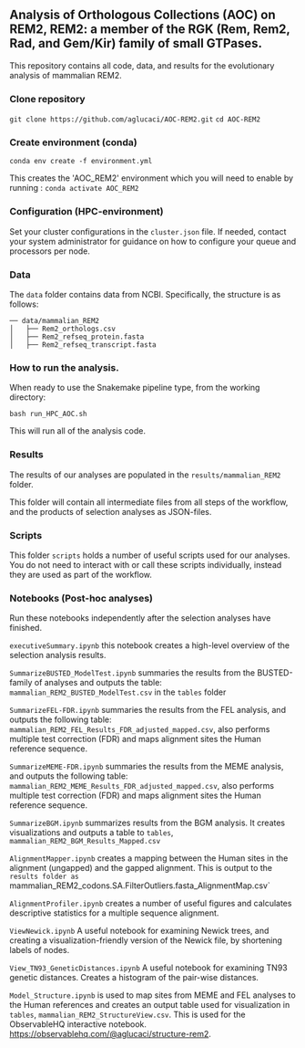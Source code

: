 ## Analysis of Orthologous Collections (AOC) on REM2, REM2: a member of the RGK (Rem, Rem2, Rad, and Gem/Kir) family of small GTPases.

This repository contains all code, data, and results for the evolutionary analysis of mammalian REM2.

### Clone repository
`git clone https://github.com/aglucaci/AOC-REM2.git`
`cd AOC-REM2`

### Create environment (conda)
`conda env create -f environment.yml`

This creates the 'AOC_REM2' environment which you will need to enable by running : `conda activate AOC_REM2`

### Configuration (HPC-environment)
Set your cluster configurations in the `cluster.json` file. If needed, contact your system administrator for guidance on how to configure your queue and processors per node.

### Data
The `data` folder contains data from NCBI. Specifically, the structure is as follows:

```
── data/mammalian_REM2
│   ├── Rem2_orthologs.csv
│   ├── Rem2_refseq_protein.fasta
│   ├── Rem2_refseq_transcript.fasta

```

### How to run the analysis.

When ready to use the Snakemake pipeline type, from the working directory:

`bash run_HPC_AOC.sh` 

This will run all of the analysis code.

### Results

The results of our analyses are populated in the `results/mammalian_REM2` folder.

This folder will contain all intermediate files from all steps of the workflow, and the products of selection analyses as JSON-files.

### Scripts

This folder `scripts` holds a number of useful scripts used for our analyses. You do not need to interact with or call these scripts individually, instead they are used as part of the workflow.

### Notebooks (Post-hoc analyses)

Run these notebooks independently after the selection analyses have finished.

`executiveSummary.ipynb` this notebook creates a high-level overview of the selection analysis results.

`SummarizeBUSTED_ModelTest.ipynb` summaries the results from the BUSTED-family of analyses and outputs the table: `mammalian_REM2_BUSTED_ModelTest.csv` in the `tables` folder

`SummarizeFEL-FDR.ipynb` summaries the results from the FEL analysis, and outputs the following table: `mammalian_REM2_FEL_Results_FDR_adjusted_mapped.csv`, also performs multiple test correction (FDR) and maps alignment sites the Human reference sequence.

`SummarizeMEME-FDR.ipynb` summaries the results from the MEME analysis, and outputs the following table: `mammalian_REM2_MEME_Results_FDR_adjusted_mapped.csv`, also performs multiple test correction (FDR) and maps alignment sites the Human reference sequence.

`SummarizeBGM.ipynb` summarizes results from the BGM analysis. It creates visualizations and outputs a table to `tables`, `mammalian_REM2_BGM_Results_Mapped.csv`

`AlignmentMapper.ipynb` creates a mapping between the Human sites in the alignment (ungapped) and the gapped alignment. This is output to the `results folder as `mammalian_REM2_codons.SA.FilterOutliers.fasta_AlignmentMap.csv`

`AlignmentProfiler.ipynb` creates a number of useful figures and calculates descriptive statistics for a multiple sequence alignment.

`ViewNewick.ipynb` A useful notebook for examining Newick trees, and creating a visualization-friendly version of the Newick file, by shortening labels of nodes.

`View_TN93_GeneticDistances.ipynb` A useful notebook for examining TN93 genetic distances. Creates a histogram of the pair-wise distances.

`Model_Structure.ipynb` is used to map sites from MEME and FEL analyses to the Human references and creates an output table used for visualization in `tables`, `mammalian_REM2_StructureView.csv`. This is used for the ObservableHQ interactive notebook. https://observablehq.com/@aglucaci/structure-rem2.



